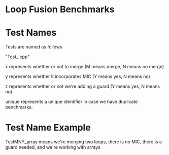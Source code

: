 # Loop Fusion Benchmarks


# Test Names


Tests are named as follows

"Test<x><y><z>_<unique>.cpp"

x represents whether or not to merge (M means merge, N means no merge)

y represents whether it incorporates MIC (Y means yes, N means no)

z represents whether or not we're adding a guard (Y means yes, N means no)

unique represents a unique identifier in case we have duplicate benchmarks.


# Test Name Example

TestMNY_array means we're merging two loops, there is no MIC, there is a guard needed, and we're working with arrays